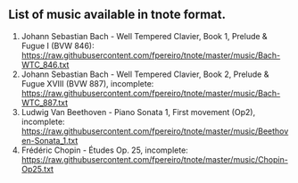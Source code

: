 ## List of music available in tnote format.

1) Johann Sebastian Bach - Well Tempered Clavier, Book 1, Prelude & Fugue I (BVW 846): https://raw.githubusercontent.com/fpereiro/tnote/master/music/Bach-WTC_846.txt
2) Johann Sebastian Bach - Well Tempered Clavier, Book 2, Prelude & Fugue XVIII (BVW 887), incomplete: https://raw.githubusercontent.com/fpereiro/tnote/master/music/Bach-WTC_887.txt
3) Ludwig Van Beethoven - Piano Sonata 1, First movement (Op2), incomplete: https://raw.githubusercontent.com/fpereiro/tnote/master/music/Beethoven-Sonata_1.txt
4) Frédéric Chopin - Études Op. 25, incomplete: https://raw.githubusercontent.com/fpereiro/tnote/master/music/Chopin-Op25.txt
